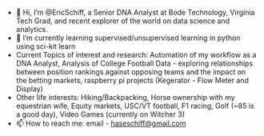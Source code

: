 - 👋 Hi, I’m @EricSchiff, a Senior DNA Analyst at Bode Technology, Virginia Tech Grad, and recent explorer of the world on data science and analytics.
- 🌱 I’m currently learning supervised/unsupervised learning in python using sci-kit learn
- Current Topics of interest and research: Automation of my workflow as a DNA Analyst, Analysis of College Football Data - exploring relationships between position rankings
against opposing teams and the impact on the betting markets, raspberry pi projects (Kegerator - Flow Meter and Display)
- Other life interests: Hiking/Backpacking, Horse ownership with my equestrian wife, Equity markets, USC/VT football, F1 racing, Golf (~85 is a good day),
Video Games (currently on Witcher 3)
- 📫 How to reach me: email - haseschiff@gmail.com

<!---
EricSchiff/EricSchiff is a ✨ special ✨ repository because its `README.md` (this file) appears on your GitHub profile.
You can click the Preview link to take a look at your changes.
--->
